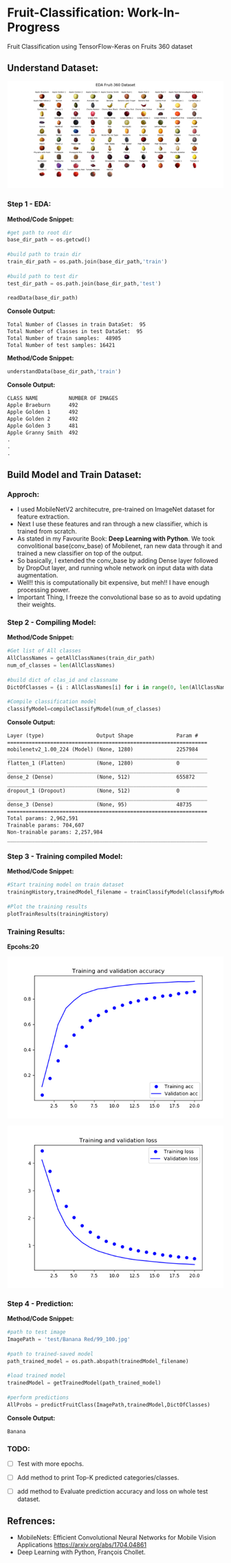 # Fruit-Classification: Work-In-Progress
Fruit Classification using TensorFlow-Keras on Fruits 360 dataset

## Understand Dataset:
![Understanding Dataset][EDA_Img]

[EDA_Img]: https://github.com/MeAmarP/Fruit-Classification/blob/master/results/EDA_images_v22.png

### Step 1 - EDA:

__Method/Code Snippet:__
```python
#get path to root dir
base_dir_path = os.getcwd()

#build path to train dir
train_dir_path = os.path.join(base_dir_path,'train')

#build path to test dir
test_dir_path = os.path.join(base_dir_path,'test')

readData(base_dir_path)
```
__Console Output:__
```console
Total Number of Classes in train DataSet:  95
Total Number of Classes in test DataSet:  95
Total Number of train samples:  48905
Total Number of test samples: 16421
```
__Method/Code Snippet:__
```python
understandData(base_dir_path,'train')
```
__Console Output:__
```console
CLASS NAME          NUMBER OF IMAGES
Apple Braeburn      492
Apple Golden 1      492
Apple Golden 2      492
Apple Golden 3      481
Apple Granny Smith  492
.
.
.
```

## Build Model and Train Dataset:

### Approch:
+ I used MobileNetV2 architecutre, pre-trained on ImageNet dataset for feature extraction.
+ Next I use these features and ran through a new classifier, which is trained from scratch.
+ As stated in my Favourite Book: __Deep Learning with Python__. 
We took convolitional base(conv_base) of Mobilenet, ran new data through it and trained a new classifier on top of
the output.
+ So basically, I extended the conv_base by adding Dense layer followed by DropOut layer, and running 
whole network on input data with data augmentation. 
+ Well!! this is computationally bit expensive, but meh!! I have enough processing power.
+ Important Thing, I freeze the convolutional base so as to avoid updating their weights.

### Step 2 - Compiling Model:
__Method/Code Snippet:__
```python
#Get list of All classes
AllClassNames = getAllClassNames(train_dir_path)
num_of_classes = len(AllClassNames)

#build dict of clas_id and classname
DictOfClasses = {i : AllClassNames[i] for i in range(0, len(AllClassNames))}

#Compile classification model
classifyModel=compileClassifyModel(num_of_classes)
```
__Console Output:__
```console
Layer (type)                 Output Shape              Param #   
=================================================================
mobilenetv2_1.00_224 (Model) (None, 1280)              2257984   
_________________________________________________________________
flatten_1 (Flatten)          (None, 1280)              0         
_________________________________________________________________
dense_2 (Dense)              (None, 512)               655872    
_________________________________________________________________
dropout_1 (Dropout)          (None, 512)               0         
_________________________________________________________________
dense_3 (Dense)              (None, 95)                48735     
=================================================================
Total params: 2,962,591
Trainable params: 704,607
Non-trainable params: 2,257,984
_________________________________________________________________
```

### Step 3 - Training compiled Model:
__Method/Code Snippet:__
```python
#Start training model on train dataset
trainingHistory,trainedModel_filename = trainClassifyModel(classifyModel)

#Plot the training results
plotTrainResults(trainingHistory)
```
### Training Results:
**Epcohs:20**

![train_valid_acc][plot_acc]

[plot_acc]: https://github.com/MeAmarP/Fruit-Classification/blob/master/results/train_valid_acc_16JUL_20epochs.png

![train_valid_loss][plot_loss]

[plot_loss]: https://github.com/MeAmarP/Fruit-Classification/blob/master/results/train_valid_Loss_16JUL_20epochs.png


### Step 4 - Prediction:
__Method/Code Snippet:__
```python
#path to test image
ImagePath = 'test/Banana Red/99_100.jpg'

#path to trained-saved model
path_trained_model = os.path.abspath(trainedModel_filename)

#load trained model
trainedModel = getTrainedModel(path_trained_model)

#perform predictions
AllProbs = predictFruitClass(ImagePath,trainedModel,DictOfClasses)
```
__Console Output:__
```console
Banana
```


### TODO:
- [ ] Test with more epochs.
- [ ] Add method to print Top-K predicted categories/classes.
- [ ] add method to Evaluate prediction accuracy and loss on whole test dataset.


## Refrences:
+ MobileNets: Efficient Convolutional Neural Networks for Mobile Vision Applications
 <https://arxiv.org/abs/1704.04861>
+ Deep Learning with Python, François Chollet.